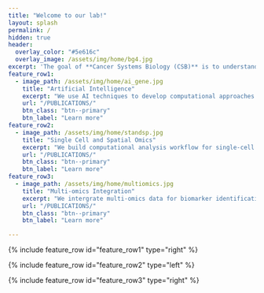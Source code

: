 ```yaml
---
title: "Welcome to our lab!"
layout: splash
permalink: /
hidden: true
header:
  overlay_color: "#5e616c"
  overlay_image: /assets/img/home/bg4.jpg
excerpt: 'The goal of **Cancer Systems Biology (CSB)** is to understand cancer biology by computational approaches and high-throughput experiments. CSB focuses on mining and integration of omics data to identify biomarkers and key molecular events related to cancer evolution and treatment, and then construct prediction models for patient stratification. Currently, we are interested in developing new algorithms through artificial intelligence techniques to analyze single-cell and spatial omics data and apply them to understand progression from precancerous stages to cancer.'
feature_row1:
  - image_path: /assets/img/home/ai_gene.jpg
    title: "Artificial Intelligence"
    excerpt: "We use AI techniques to develop computational approaches and apply them to personalized cancer therapy, patient stratification and cancer computational pathology."
    url: "/PUBLICATIONS/"
    btn_class: "btn--primary"
    btn_label: "Learn more"
feature_row2:
  - image_path: /assets/img/home/standsp.jpg
    title: "Single Cell and Spatial Omics"
    excerpt: "We build computational analysis workflow for single-cell and spatial omics data, and apply them to cancer micro-environment and liver diseases researches."
    url: "/PUBLICATIONS/"
    btn_class: "btn--primary"
    btn_label: "Learn more"
feature_row3:
  - image_path: /assets/img/home/multiomics.jpg
    title: "Multi-omics Integration"
    excerpt: "We intergrate multi-omics data for biomarker identification, drug repurposing and interpreting the progress from precancerous stages to cancers."
    url: "/PUBLICATIONS/"
    btn_class: "btn--primary"
    btn_label: "Learn more"      

---
```

{% include feature_row id="feature_row1" type="right" %}

{% include feature_row id="feature_row2" type="left" %}

{% include feature_row id="feature_row3" type="right" %}
